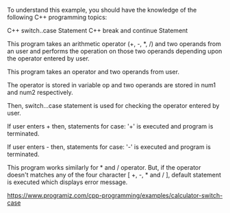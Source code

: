 To understand this example, you should have the knowledge of the following C++ programming topics:

C++ switch..case Statement
C++ break and continue Statement

This program takes an arithmetic operator (+, -, *, /) and two operands from an user and performs the operation on those two operands depending upon the operator entered by user.

This program takes an operator and two operands from user.

The operator is stored in variable op and two operands are stored in num1 and num2 respectively.

Then, switch...case statement is used for checking the operator entered by user.

If user enters + then, statements for case: '+' is executed and program is terminated.

If user enters - then, statements for case: '-' is executed and program is terminated.

This program works similarly for * and / operator. But, if the operator doesn't matches any of the four character [ +, -, * and / ], default statement is executed which displays error message.

https://www.programiz.com/cpp-programming/examples/calculator-switch-case
